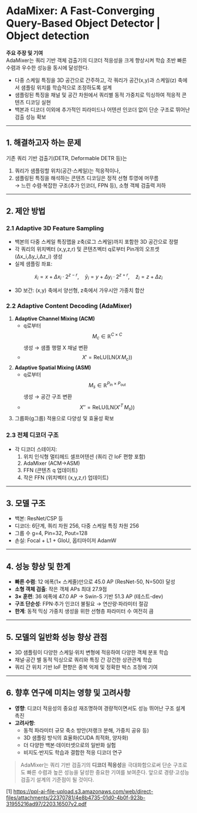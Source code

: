 # AdaMixer: A Fast-Converging Query-Based Object Detector | Object detection

**주요 주장 및 기여**  
AdaMixer는 쿼리 기반 객체 검출기의 디코더 적응성을 크게 향상시켜 학습 초반 빠른 수렴과 우수한 성능을 동시에 달성한다.  
- 다중 스케일 특징을 3D 공간으로 간주하고, 각 쿼리가 공간(x,y)과 스케일(z) 축에서 샘플링 위치를 학습적으로 조정하도록 설계  
- 샘플링된 특징을 채널 및 공간 차원에서 쿼리별 동적 가중치로 믹싱하여 적응적 콘텐츠 디코딩 실현  
- 백본과 디코더 이외에 추가적인 피라미드나 어텐션 인코더 없이 단순 구조로 뛰어난 검출 성능 확보  

***

## 1. 해결하고자 하는 문제  
기존 쿼리 기반 검출기(DETR, Deformable DETR 등)는  
1) 쿼리가 샘플링할 위치(공간·스케일)는 적응적이나,  
2) 샘플링된 특징을 해석하는 콘텐츠 디코딩은 정적 선형 투영에 머무름  
→ 느린 수렴·복잡한 구조(추가 인코더, FPN 등), 소형 객체 검출력 저하  

***

## 2. 제안 방법  
### 2.1 Adaptive 3D Feature Sampling  
- 백본의 다중 스케일 특징맵을 z축(로그 스케일)까지 포함한 3D 공간으로 정렬  
- 각 쿼리의 위치벡터 (x,y,z,r) 및 콘텐츠벡터 q로부터 Pin개의 오프셋 (Δx_i,Δy_i,Δz_i) 생성  
- 실제 샘플링 좌표:  

$$
    \tilde x_i = x + Δx_i·2^{z-r},\quad
    \tilde y_i = y + Δy_i·2^{z+r},\quad
    \tilde z_i = z + Δz_i
  $$  

- 3D 보간: (x,y) 축에서 양선형, z축에서 가우시안 가중치 합산  

### 2.2 Adaptive Content Decoding (AdaMixer)  
1) **Adaptive Channel Mixing (ACM)**  
   - q로부터 $$M_c∈\mathbb R^{C×C}$$ 생성 → 샘플 행렬 X 채널 변환  
   - $$X' = \mathrm{ReLU}(\mathrm{LN}(X\,M_c))$$  
2) **Adaptive Spatial Mixing (ASM)**  
   - q로부터 $$M_s∈\mathbb R^{P_{\mathrm{in}}\times P_{\mathrm{out}}}$$ 생성 → 공간 구조 변환  
   - $$X'' = \mathrm{ReLU}(\mathrm{LN}(X'^{T}\,M_s))$$  
3) 그룹화(g그룹) 적용으로 다양성 및 효율성 확보  

### 2.3 전체 디코더 구조  
- 각 디코더 스테이지:  
  1) 위치 인식형 멀티헤드 셀프어텐션 (쿼리 간 IoF 편향 포함)  
  2) AdaMixer (ACM→ASM)  
  3) FFN (콘텐츠 q 업데이트)  
  4) 작은 FFN (위치벡터 (x,y,z,r) 업데이트)  

***

## 3. 모델 구조  
- 백본: ResNet/CSP 등  
- 디코더: 6단계, 쿼리 차원 256, 다중 스케일 특징 차원 256  
- 그룹 수 g=4, Pin=32, Pout=128  
- 손실: Focal + L1 + GIoU, 옵티마이저 AdamW  

***

## 4. 성능 향상 및 한계  
- **빠른 수렴**: 12 에폭(1× 스케줄)만으로 45.0 AP (ResNet-50, N=500) 달성  
- **소형 객체 검출**: 작은 객체 APs 최대 27.9점  
- **3× 훈련**: 36 에폭에 47.0 AP → Swin-S 기반 51.3 AP (테스트-dev)  
- **구조 단순성**: FPN·추가 인코더 불필요 → 연산량·파라미터 절감  
- **한계**: 동적 믹싱 가중치 생성을 위한 선형층 파라미터 수 여전히 큼  

***

## 5. 모델의 일반화 성능 향상 관점  
- 3D 샘플링이 다양한 스케일·위치 변형에 적응하여 다양한 객체 분포 학습  
- 채널·공간 별 동적 믹싱으로 쿼리와 특징 간 강건한 상관관계 학습  
- 쿼리 간 위치 기반 IoF 편향은 중복 억제 및 정확한 박스 조정에 기여  

***

## 6. 향후 연구에 미치는 영향 및 고려사항  
- **영향**: 디코더 적응성의 중요성 재조명하여 경량적이면서도 성능 뛰어난 구조 설계 촉진  
- **고려사항**:  
  - 동적 파라미터 규모 축소 방안(저랭크 분해, 가중치 공유 등)  
  - 3D 샘플링 방식의 효율화(CUDA 최적화, 양자화)  
  - 더 다양한 백본·데이터셋으로의 일반화 실험  
  - 비지도·반지도 학습과 결합한 적응 디코더 연구  

> AdaMixer는 쿼리 기반 검출기의 **디코더 적응성**을 극대화함으로써 단순 구조로도 빠른 수렴과 높은 성능을 달성한 중요한 기여를 보여준다. 앞으로 경량·고성능 검출기 설계의 기준점이 될 것이다.

[1] https://ppl-ai-file-upload.s3.amazonaws.com/web/direct-files/attachments/22370781/4e8b4735-01d0-4b0f-923b-31955216ad97/2203.16507v2.pdf
